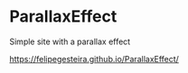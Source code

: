 # ParallaxEffect

Simple site with a parallax effect 

https://felipegesteira.github.io/ParallaxEffect/
